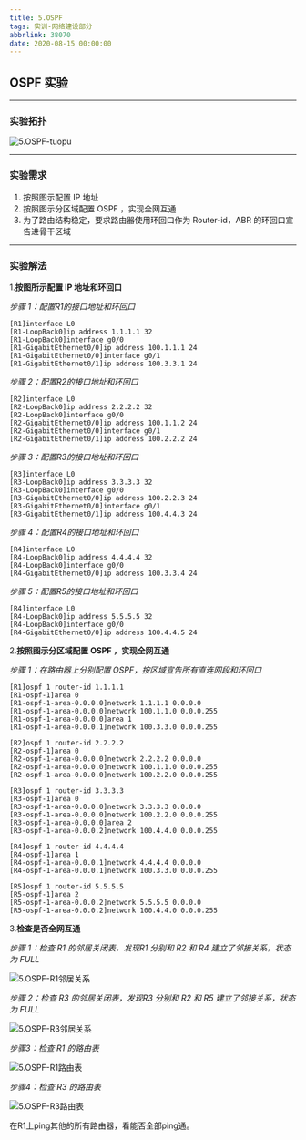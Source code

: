 ```yaml
---
title: 5.OSPF
tags: 实训-网络建设部分
abbrlink: 38070
date: 2020-08-15 00:00:00
---
```


## OSPF 实验
---
### 实验拓扑

![5.OSPF-tuopu](https://frankcao3-picgo.oss-cn-shenzhen.aliyuncs.com/img/5.OSPF-tuopu.PNG)

* * *

### 实验需求

1.  按照图示配置 IP 地址
2.  按照图示分区域配置 OSPF ，实现全网互通
3.  为了路由结构稳定，要求路由器使用环回口作为 Router-id，ABR 的环回口宣告进骨干区域

* * *

### 实验解法

1.**按图所示配置 IP 地址和环回口**

*步骤 1：配置R1的接口地址和环回口*

```
[R1]interface L0
[R1-LoopBack0]ip address 1.1.1.1 32
[R1-LoopBack0]interface g0/0
[R1-GigabitEthernet0/0]ip address 100.1.1.1 24
[R1-GigabitEthernet0/0]interface g0/1
[R1-GigabitEthernet0/1]ip address 100.3.3.1 24
```

*步骤 2：配置R2的接口地址和环回口*
```
[R2]interface L0
[R2-LoopBack0]ip address 2.2.2.2 32
[R2-LoopBack0]interface g0/0
[R2-GigabitEthernet0/0]ip address 100.1.1.2 24
[R2-GigabitEthernet0/0]interface g0/1
[R2-GigabitEthernet0/1]ip address 100.2.2.2 24
```

*步骤 3：配置R3的接口地址和环回口*
```
[R3]interface L0
[R3-LoopBack0]ip address 3.3.3.3 32
[R3-LoopBack0]interface g0/0
[R3-GigabitEthernet0/0]ip address 100.2.2.3 24
[R3-GigabitEthernet0/0]interface g0/1
[R3-GigabitEthernet0/1]ip address 100.4.4.3 24
```

*步骤 4：配置R4的接口地址和环回口*
```
[R4]interface L0
[R4-LoopBack0]ip address 4.4.4.4 32
[R4-LoopBack0]interface g0/0
[R4-GigabitEthernet0/0]ip address 100.3.3.4 24
```

*步骤 5：配置R5的接口地址和环回口*
```
[R4]interface L0
[R4-LoopBack0]ip address 5.5.5.5 32
[R4-LoopBack0]interface g0/0
[R4-GigabitEthernet0/0]ip address 100.4.4.5 24
```

2.**按照图示分区域配置 OSPF ，实现全网互通**

*步骤 1：在路由器上分别配置 OSPF，按区域宣告所有直连网段和环回口*

```
[R1]ospf 1 router-id 1.1.1.1
[R1-ospf-1]area 0
[R1-ospf-1-area-0.0.0.0]network 1.1.1.1 0.0.0.0
[R1-ospf-1-area-0.0.0.0]network 100.1.1.0 0.0.0.255
[R1-ospf-1-area-0.0.0.0]area 1
[R1-ospf-1-area-0.0.0.1]network 100.3.3.0 0.0.0.255
```

```
[R2]ospf 1 router-id 2.2.2.2
[R2-ospf-1]area 0
[R2-ospf-1-area-0.0.0.0]network 2.2.2.2 0.0.0.0
[R2-ospf-1-area-0.0.0.0]network 100.1.1.0 0.0.0.255
[R2-ospf-1-area-0.0.0.0]network 100.2.2.0 0.0.0.255
```

```
[R3]ospf 1 router-id 3.3.3.3
[R3-ospf-1]area 0
[R3-ospf-1-area-0.0.0.0]network 3.3.3.3 0.0.0.0
[R3-ospf-1-area-0.0.0.0]network 100.2.2.0 0.0.0.255
[R3-ospf-1-area-0.0.0.0]area 2
[R3-ospf-1-area-0.0.0.2]network 100.4.4.0 0.0.0.255
```

```
[R4]ospf 1 router-id 4.4.4.4
[R4-ospf-1]area 1
[R4-ospf-1-area-0.0.0.1]network 4.4.4.4 0.0.0.0
[R4-ospf-1-area-0.0.0.1]network 100.3.3.0 0.0.0.255
```

```
[R5]ospf 1 router-id 5.5.5.5
[R5-ospf-1]area 2
[R5-ospf-1-area-0.0.0.2]network 5.5.5.5 0.0.0.0
[R5-ospf-1-area-0.0.0.2]network 100.4.4.0 0.0.0.255
```

3.**检查是否全网互通**

*步骤 1：检查 R1 的邻居关闭表，发现R1 分别和 R2 和 R4 建立了邻接关系，状态为 FULL*

![5.OSPF-R1邻居关系](https://frankcao3-picgo.oss-cn-shenzhen.aliyuncs.com/img/5.OSPF-R1%E9%82%BB%E5%B1%85%E5%85%B3%E7%B3%BB.PNG)

*步骤 2：检查 R3 的邻居关闭表，发现R3 分别和 R2 和 R5 建立了邻接关系，状态为 FULL*

![5.OSPF-R3邻居关系](https://frankcao3-picgo.oss-cn-shenzhen.aliyuncs.com/img/5.OSPF-R3%E9%82%BB%E5%B1%85%E5%85%B3%E7%B3%BB.PNG)

*步骤3：检查 R1 的路由表*

![5.OSPF-R1路由表](https://frankcao3-picgo.oss-cn-shenzhen.aliyuncs.com/img/5.OSPF-R1%E8%B7%AF%E7%94%B1%E8%A1%A8.PNG)

*步骤4：检查 R3 的路由表*

![5.OSPF-R3路由表](https://frankcao3-picgo.oss-cn-shenzhen.aliyuncs.com/img/5.OSPF-R3%E8%B7%AF%E7%94%B1%E8%A1%A8.PNG)

在R1上ping其他的所有路由器，看能否全部ping通。
